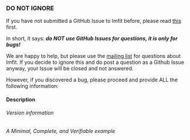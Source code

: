 ### DO NOT IGNORE ###

If you have not submitted a GitHub Issue to lmfit before, please read
[this](https://github.com/lmfit/lmfit-py/blob/master/.github/CONTRIBUTING.md) first.

In short, it says: ***do NOT use GitHub Issues for questions, it is only for bugs!***

We are happy to help, but please use the [mailing list](https://groups.google.com/group/lmfit-py)
for questions about lmfit. If you decide to ignore this and do post a question
as a Github Issue anyway, your Issue will be closed and not answered.

However, if you discovered a bug, please proceed and provide ALL the following information:

#### Description
<!-- Provide a short description of the issue, describe the expected outcome, and show
        the actual result including the full traceback if applicable -->


###### Version information
<!-- Generate version information with this command in the Python shell and copy the output here:
import sys, lmfit, numpy, scipy, asteval, uncertainties, six
print('Python: {}\n\nlmfit: {}, scipy: {}, numpy: {}, asteval: {}, uncertainties: {}, six: {}'\
      .format(sys.version, lmfit.__version__, scipy.__version__, numpy.__version__, \
      asteval.__version__, uncertainties.__version__, six.__version__))
 -->


###### A Minimal, Complete, and Verifiable example
<!-- see, for example, https://stackoverflow.com/help/mcve on how to do this -->

